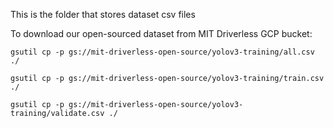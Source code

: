 This is the folder that stores dataset csv files

To download our open-sourced dataset from MIT Driverless GCP bucket:
```
gsutil cp -p gs://mit-driverless-open-source/yolov3-training/all.csv ./
```
```
gsutil cp -p gs://mit-driverless-open-source/yolov3-training/train.csv ./
```
```
gsutil cp -p gs://mit-driverless-open-source/yolov3-training/validate.csv ./
```